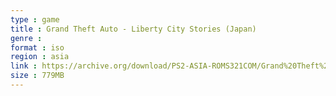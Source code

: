 ```yaml
---
type : game
title : Grand Theft Auto - Liberty City Stories (Japan)
genre : 
format : iso
region : asia
link : https://archive.org/download/PS2-ASIA-ROMS321COM/Grand%20Theft%20Auto%20-%20Liberty%20City%20Stories%20%28Japan%29.7z
size : 779MB
---
```


